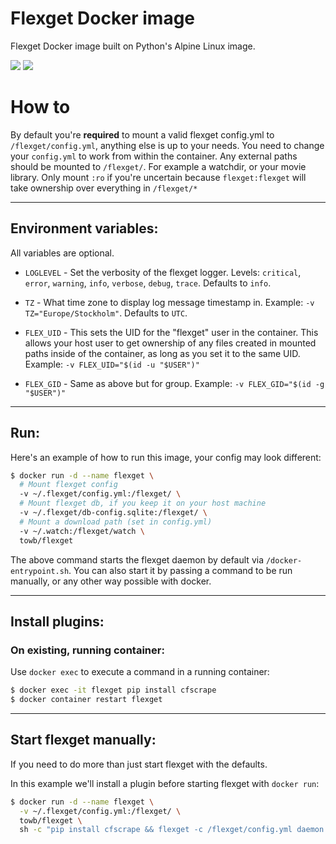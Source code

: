 # Flexget Docker image
Flexget Docker image built on Python's Alpine Linux image.

[![](https://images.microbadger.com/badges/image/towb/flexget:3.0.svg)](https://microbadger.com/images/towb/flexget:3.0 "Get your own image badge on microbadger.com") [![](https://images.microbadger.com/badges/version/towb/flexget:3.0.svg)](https://microbadger.com/images/towb/flexget:3.0 "Get your own version badge on microbadger.com")

# How to
By default you're __required__ to mount a valid flexget config.yml to `/flexget/config.yml`, anything else is up to your needs. You need to change your `config.yml` to work from within the container. Any external paths should be mounted to `/flexget/`. For example a watchdir, or your movie library. Only mount `:ro` if you're uncertain because `flexget:flexget` will take ownership over everything in `/flexget/*`

---

## Environment variables:
All variables are optional.

* `LOGLEVEL` - Set the verbosity of the flexget logger. Levels: `critical`, `error`, `warning`, `info`, `verbose`, `debug`, `trace`. Defaults to `info`.

* `TZ` - What time zone to display log message timestamp in.
Example: `-v TZ="Europe/Stockholm"`. Defaults to `UTC`.

* `FLEX_UID` - This sets the UID for the "flexget" user in the container. This allows your host user to get ownership of any files created in mounted paths inside of the container, as long as you set it to the same UID.
Example: `-v FLEX_UID="$(id -u "$USER")"`

* `FLEX_GID` - Same as above but for group.
Example: `-v FLEX_GID="$(id -g "$USER")"`

---

## Run:

Here's an example of how to run this image, your config may look different:
```bash
$ docker run -d --name flexget \
  # Mount flexget config
  -v ~/.flexget/config.yml:/flexget/ \
  # Mount flexget db, if you keep it on your host machine
  -v ~/.flexget/db-config.sqlite:/flexget/ \
  # Mount a download path (set in config.yml)
  -v ~/.watch:/flexget/watch \
  towb/flexget
```
The above command starts the flexget daemon by default via `/docker-entrypoint.sh`. You can also start it by passing a command to be run manually, or any other way possible with docker.

---

## Install plugins:

### On existing, running container:
Use `docker exec` to execute a command in a running container:
```bash
$ docker exec -it flexget pip install cfscrape
$ docker container restart flexget
```

---

## Start flexget manually:
If you need to do more than just start flexget with the defaults.

In this example we'll install a plugin before starting flexget with `docker run`:

```bash
$ docker run -d --name flexget \
  -v ~/.flexget/config.yml:/flexget/ \
  towb/flexget \
  sh -c "pip install cfscrape && flexget -c /flexget/config.yml daemon start"
```
